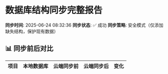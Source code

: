 # 数据库结构同步完整报告

**同步时间**: 2025-06-24 08:32:36
**同步状态**: ✅ 成功
**同步策略**: 安全模式（仅添加缺失结构，保护现有数据）

## 📊 同步前后对比

| 项目 | 本地数据库 | 云端同步前 | 云端同步后 | 变化 |
|------|------------|------------|------------|------|
